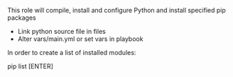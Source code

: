 This role will compile, install and configure Python and install specified pip packages

- Link python source file in files
- Alter vars/main.yml or set vars in playbook

In order to create a list of installed modules:

pip list [ENTER]


